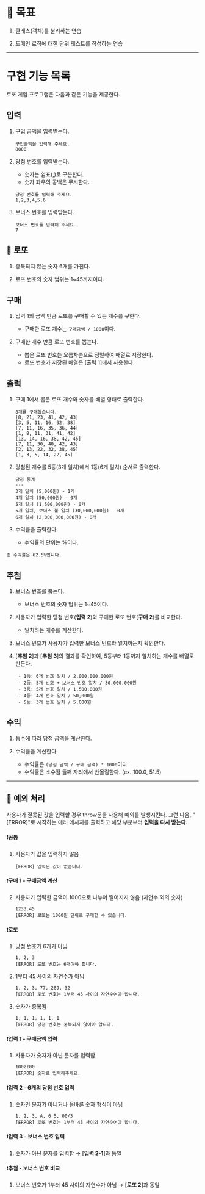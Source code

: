 # 🎯 목표

1. 클래스(객체)를 분리하는 연습

2. 도메인 로직에 대한 단위 테스트를 작성하는 연습

---

# 구현 기능 목록

로또 게임 프로그램은 다음과 같은 기능을 제공한다.

## 입력

1.  구입 금액을 입력받는다.

    ```
    구입금액을 입력해 주세요.
    8000
    ```

2.  당첨 번호를 입력받는다.

    - 숫자는 쉼표(,)로 구분한다.
    - 숫자 좌우의 공백은 무시한다.

    ```
    당첨 번호를 입력해 주세요.
    1,2,3,4,5,6
    ```

3.  보너스 번호를 입력받는다.

    ```
    보너스 번호를 입력해 주세요.
    7
    ```

## 💸 로또

1. 중복되지 않는 숫자 6개를 가진다.

2. 로또 번호의 숫자 범위는 1~45까지이다.

## 구매

1. 입력 1의 금액 만큼 로또를 구매할 수 있는 개수를 구한다.

   - 구매한 로또 개수는 `구매금액 / 1000`이다.

2. 구매한 개수 만큼 로또 번호를 뽑는다.

   - 뽑은 로또 번호는 오름차순으로 정렬하여 배열로 저장한다.
   - 로또 번호가 저장된 배열은 [출력 1]에서 사용한다.

## 출력

1. 구매 1에서 뽑은 로또 개수와 숫자를 배열 형태로 출력한다.

   ```
   8개를 구매했습니다.
   [8, 21, 23, 41, 42, 43]
   [3, 5, 11, 16, 32, 38]
   [7, 11, 16, 35, 36, 44]
   [1, 8, 11, 31, 41, 42]
   [13, 14, 16, 38, 42, 45]
   [7, 11, 30, 40, 42, 43]
   [2, 13, 22, 32, 38, 45]
   [1, 3, 5, 14, 22, 45]
   ```

2. 당첨된 개수를 5등(3개 일치)에서 1등(6개 일치) 순서로 출력한다.

   ```
   당첨 통계
   ---
   3개 일치 (5,000원) - 1개
   4개 일치 (50,000원) - 0개
   5개 일치 (1,500,000원) - 0개
   5개 일치, 보너스 볼 일치 (30,000,000원) - 0개
   6개 일치 (2,000,000,000원) - 0개
   ```

3. 수익률을 출력한다.
   - 수익률의 단위는 %이다.

```
총 수익률은 62.5%입니다.
```

## 추첨

1. 보너스 번호를 뽑는다.

   - 보너스 번호의 숫자 범위는 1~45이다.

2. 사용자가 입력한 당첨 번호(**입력 2**)와 구매한 로또 번호(**구매 2**)를 비교한다.

   - 일치하는 개수를 계산한다.

3. 보너스 번호가 사용자가 입력한 보너스 번호와 일치하는지 확인한다.

4. [**추첨 2**]과 [**추첨 3**]의 결과를 확인하여, 5등부터 1등까지 일치하는 개수를 배열로 만든다.

   ```
    - 1등: 6개 번호 일치 / 2,000,000,000원
    - 2등: 5개 번호 + 보너스 번호 일치 / 30,000,000원
    - 3등: 5개 번호 일치 / 1,500,000원
    - 4등: 4개 번호 일치 / 50,000원
    - 5등: 3개 번호 일치 / 5,000원
   ```

## 수익

1. 등수에 따라 당첨 금액을 계산한다.

2. 수익률을 계산한다.

   - 수익률은 `(당첨 금액 / 구매 금액) * 1000`이다.
   - 수익률은 소수점 둘째 자리에서 반올림한다. (ex. 100.0, 51.5)

---

## 🚨 예외 처리

사용자가 잘못된 값을 입력할 경우 throw문을 사용해 예외를 발생시킨다. 그런 다음, "[ERROR]"로 시작하는 에러 메시지를 출력하고 해당 부분부터 **입력을 다시 받는다**.

#### ❗공통

1. 사용자가 값을 입력하지 않음

   ```
   [ERROR] 입력된 값이 없습니다.
   ```

#### ❗구매 1 - 구매금액 계산

2. 사용자가 입력한 금액이 1000으로 나누어 떨어지지 않음 (자연수 외의 숫자)

   ```
   1233.45
   [ERROR] 로또는 1000원 단위로 구매할 수 있습니다.
   ```

#### ❗로또

1. 당첨 번호가 6개가 아님

   ```
   1, 2, 3
   [ERROR] 로또 번호는 6개여야 합니다.
   ```

2. 1부터 45 사이의 자연수가 아님

   ```
   1, 2, 3, 77, 289, 32
   [ERROR] 로또 번호는 1부터 45 사이의 자연수여야 합니다.
   ```

3. 숫자가 중복됨

   ```
   1, 1, 1, 1, 1, 1
   [ERROR] 당첨 번호는 중복되지 않아야 합니다.
   ```

#### ❗입력 1 - 구매금액 입력

1.  사용자가 숫자가 아닌 문자를 입력함

    ```
    100zz00
    [ERROR] 숫자로 입력해주세요.
    ```

#### ❗입력 2 - 6개의 당첨 번호 입력

1. 숫자인 문자가 아니거나 올바른 숫자 형식이 아님

   ```
   1, 2, 3, A, 6 5, 00/3
   [ERROR] 로또 번호는 1부터 45 사이의 자연수여야 합니다.
   ```

#### ❗입력 3 - 보너스 번호 입력

1. 숫자가 아닌 문자를 입력함 → [**입력 2-1**]과 동일

#### ❗추첨 - 보너스 번호 비교

1. 보너스 번호가 1부터 45 사이의 자연수가 아님 → [**로또 2**]과 동일
